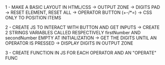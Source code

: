1 - MAKE A BASIC LAYOUT IN HTML/CSS
    -> OUTPUT ZONE
    -> DIGITS PAD
    -> RESET ELEMENT, RESET ALL
    -> OPERATOR BUTTON (+-/*=)
    -> CSS ONLY TO POSITION ITEMS

2 - CREATE JS TO INTERACT WITH BUTTON AND GET INPUTS
    -> CREATE 2 STRINGS VARIABLES CALLED RESPECTIVELY firstNumber AND secondNumber EMPTY AT INITIALIZATION
    -> GET THE DIGITS UNTIL AN OPERATOR IS PRESSED
    -> DISPLAY DIGITS IN OUTPUT ZONE 

3 - CREATE FUNCTION IN JS FOR EACH OPERATOR AND AN "OPERATE" FUNC
